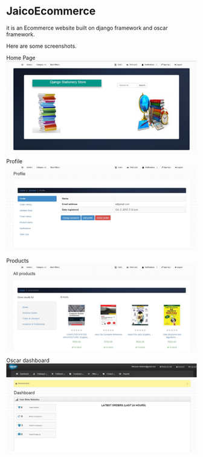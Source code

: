 # JaicoEcommerce

it is an Ecommerce website built on django framework and oscar framework.

Here are some screenshots.

Home Page
![Home Page](screenshots/1.JPG?raw=true)

Profile
![Profile](screenshots/2.JPG?raw=true)

Products
![Products](screenshots/3.JPG?raw=true)

Oscar dashboard
![Oscar dashboard](screenshots/4.JPG?raw=true)

